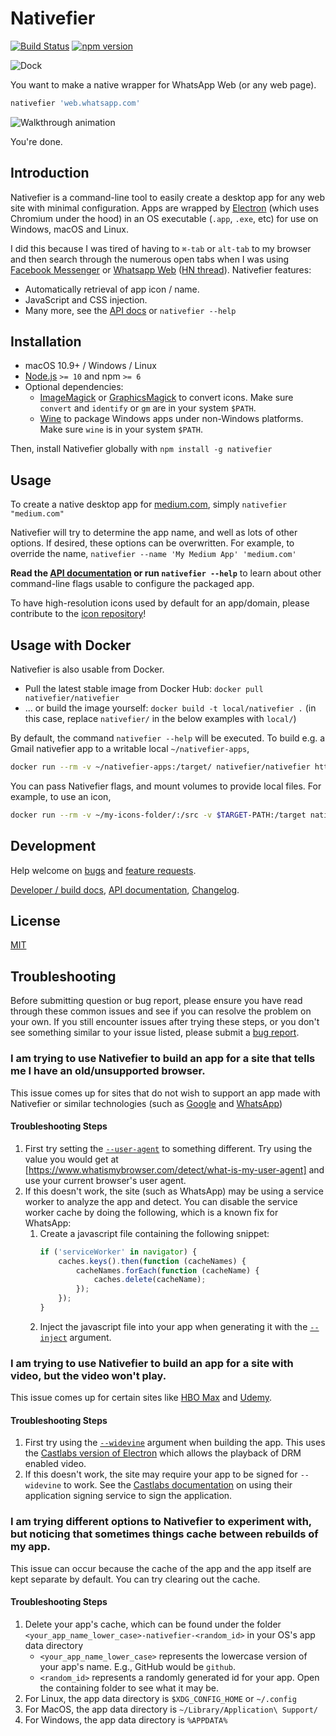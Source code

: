 # Nativefier

[![Build Status](https://github.com/nativefier/nativefier/workflows/ci/badge.svg)](https://github.com/nativefier/nativefier/actions?query=workflow%3Aci)
[![npm version](https://badge.fury.io/js/nativefier.svg)](https://www.npmjs.com/package/nativefier)

![Dock](docs/dock.png)

You want to make a native wrapper for WhatsApp Web (or any web page).

```bash
nativefier 'web.whatsapp.com'
```

![Walkthrough animation](docs/walkthrough.gif)

You're done.

## Introduction

Nativefier is a command-line tool to easily create a desktop app for any web site
with minimal configuration. Apps are wrapped by [Electron](https://www.electronjs.org/)
(which uses Chromium under the hood) in an OS executable (`.app`, `.exe`, etc)
for use on Windows, macOS and Linux.

I did this because I was tired of having to `⌘-tab` or `alt-tab` to my browser and then search
through the numerous open tabs when I was using [Facebook Messenger](https://messenger.com) or
[Whatsapp Web](https://web.whatsapp.com) ([HN thread](https://news.ycombinator.com/item?id=10930718)). Nativefier features:

- Automatically retrieval of app icon / name.
- JavaScript and CSS injection.
- Many more, see the [API docs](docs/api.md) or `nativefier --help`

## Installation

- macOS 10.9+ / Windows / Linux
- [Node.js](https://nodejs.org/) `>= 10` and npm `>= 6`
- Optional dependencies:
    - [ImageMagick](http://www.imagemagick.org/) or [GraphicsMagick](http://www.graphicsmagick.org/) to convert icons.
      Make sure `convert` and `identify` or `gm` are in your system `$PATH`.
    - [Wine](https://www.winehq.org/) to package Windows apps under non-Windows platforms.
      Make sure `wine` is in your system `$PATH`.

Then, install Nativefier globally with  `npm install -g nativefier`

## Usage

To create a native desktop app for [medium.com](https://medium.com),
simply  `nativefier "medium.com"`

Nativefier will try to determine the app name, and well as lots of other options.
If desired, these options can be overwritten. For example, to override the name,
`nativefier --name 'My Medium App' 'medium.com'`

**Read the [API documentation](docs/api.md) or run `nativefier --help`**
to learn about other command-line flags usable to configure the packaged app.

To have high-resolution icons used by default for an app/domain, please
contribute to the [icon repository](https://github.com/nativefier/nativefier-icons)!

## Usage with Docker

Nativefier is also usable from Docker.
- Pull the latest stable image from Docker Hub: `docker pull nativefier/nativefier`
- ... or build the image yourself: `docker build -t local/nativefier .`
  (in this case, replace `nativefier/` in the below examples with `local/`)

By default, the command `nativefier --help` will be executed.
To build e.g. a Gmail nativefier app to a writable local `~/nativefier-apps`,

```bash
docker run --rm -v ~/nativefier-apps:/target/ nativefier/nativefier https://mail.google.com/ /target/
```

You can pass Nativefier flags, and mount volumes to provide local files. For example, to use an icon,

```bash
docker run --rm -v ~/my-icons-folder/:/src -v $TARGET-PATH:/target nativefier/nativefier --icon /src/icon.png --name whatsApp -p linux -a x64 https://web.whatsapp.com/ /target/
```

## Development

Help welcome on [bugs](https://github.com/nativefier/nativefier/issues?q=is%3Aopen+is%3Aissue+label%3Abug) and
[feature requests](https://github.com/nativefier/nativefier/issues?q=is%3Aopen+is%3Aissue+label%3Afeature-request).

[Developer / build docs](docs/development.md), [API documentation](docs/api.md), 
[Changelog](CHANGELOG.md).

## License

[MIT](LICENSE.md)

## Troubleshooting

Before submitting question or bug report, please ensure you have read through these common issues and see if you can resolve the problem on your own. If you still encounter issues after trying these steps, or you don't see something similar to your issue listed, please submit a [bug report](https://github.com/nativefier/nativefier/issues/new?assignees=&labels=bug&template=bug_report.md).

### I am trying to use Nativefier to build an app for a site that tells me I have an old/unsupported browser.

This issue comes up for sites that do not wish to support an app made with Nativefier or similar technologies (such as [Google](https://github.com/nativefier/nativefier/issues/831) and [WhatsApp](https://github.com/nativefier/nativefier/issues/1112))

#### Troubleshooting Steps

1. First try setting the [`--user-agent`](https://github.com/nativefier/nativefier/blob/master/docs/api.md#user-agent) to something different. Try using the value you would get at [https://www.whatismybrowser.com/detect/what-is-my-user-agent] and use your current browser's user agent.
2. If this doesn't work, the site (such as WhatsApp) may be using a service worker to analyze the app and detect. You can disable the service worker cache by doing the following, which is a known fix for WhatsApp:
    1.  Create a javascript file containing the following snippet:
        ```javascript
        if ('serviceWorker' in navigator) {
            caches.keys().then(function (cacheNames) {
                cacheNames.forEach(function (cacheName) {
                    caches.delete(cacheName);
                });
            });
        }
        ```
    2. Inject the javascript file into your app when generating it with the [`--inject`](https://github.com/nativefier/nativefier/blob/master/docs/api.md#inject) argument.

### I am trying to use Nativefier to build an app for a site with video, but the video won't play.

This issue comes up for certain sites like [HBO Max](https://github.com/nativefier/nativefier/issues/1153) and [Udemy](https://github.com/nativefier/nativefier/issues/1147).

#### Troubleshooting Steps

1. First try using the [`--widevine`](https://github.com/nativefier/nativefier/blob/master/docs/api.md#widevine) argument when building the app. This uses the [Castlabs version of Electron](https://github.com/castlabs/electron-releases) which allows the playback of DRM enabled video.
2. If this doesn't work, the site may require your app to be signed for `--widevine` to work. See the [Castlabs documentation](https://github.com/castlabs/electron-releases/wiki/EVS) on using their application signing service to sign the application.

### I am trying different options to Nativefier to experiment with, but noticing that sometimes things cache between rebuilds of my app.

This issue can occur because the cache of the app and the app itself are kept separate by default. You can try clearing out the cache.

#### Troubleshooting Steps

1. Delete your app's cache, which can be found under the folder `<your_app_name_lower_case>-nativefier-<random_id>` in your OS's app data directory
    - `<your_app_name_lower_case>` represents the lowercase version of your app's name. E.g., GitHub would be `github`.
    - `<random_id>` represents a randomly generated id for your app. Open the containing folder to see what it may be.
2. For Linux, the app data directory is `$XDG_CONFIG_HOME` or `~/.config`
3. For MacOS, the app data directory is `~/Library/Application\ Support/`
4. For Windows, the app data directory is `%APPDATA%`
